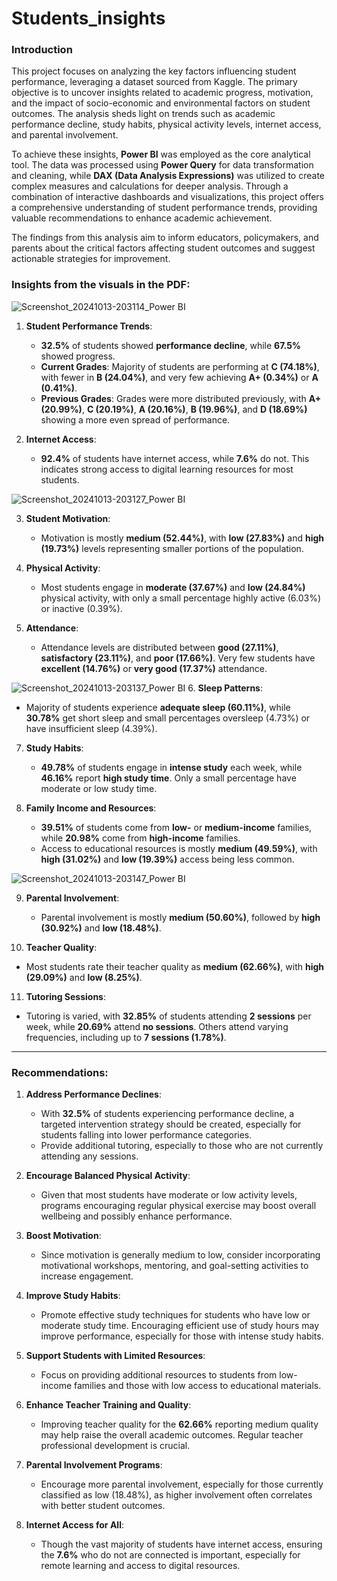 # Students_insights
### Introduction

This project focuses on analyzing the key factors influencing student performance, leveraging a dataset sourced from Kaggle. The primary objective is to uncover insights related to academic progress, motivation, and the impact of socio-economic and environmental factors on student outcomes. The analysis sheds light on trends such as academic performance decline, study habits, physical activity levels, internet access, and parental involvement.

To achieve these insights, **Power BI** was employed as the core analytical tool. The data was processed using **Power Query** for data transformation and cleaning, while **DAX (Data Analysis Expressions)** was utilized to create complex measures and calculations for deeper analysis. Through a combination of interactive dashboards and visualizations, this project offers a comprehensive understanding of student performance trends, providing valuable recommendations to enhance academic achievement.

The findings from this analysis aim to inform educators, policymakers, and parents about the critical factors affecting student outcomes and suggest actionable strategies for improvement.


### Insights from the visuals in the PDF:
![Screenshot_20241013-203114_Power BI](https://github.com/user-attachments/assets/89d1881f-3099-4fa2-b511-0cc20d95beb4)

1. **Student Performance Trends**:
   - **32.5%** of students showed **performance decline**, while **67.5%** showed progress.
   - **Current Grades**: Majority of students are performing at **C (74.18%)**, with fewer in **B (24.04%)**, and very few achieving **A+ (0.34%)** or **A (0.41%)**.  
   - **Previous Grades**: Grades were more distributed previously, with **A+ (20.99%)**, **C (20.19%)**, **A (20.16%)**, **B (19.96%)**, and **D (18.69%)** showing a more even spread of performance.

2. **Internet Access**:
   - **92.4%** of students have internet access, while **7.6%** do not. This indicates strong access to digital learning resources for most students.

![Screenshot_20241013-203127_Power BI](https://github.com/user-attachments/assets/cce5b9b5-a448-4186-a2a2-c7075b40e521)

3. **Student Motivation**:
   - Motivation is mostly **medium (52.44%)**, with **low (27.83%)** and **high (19.73%)** levels representing smaller portions of the population. 
   
4. **Physical Activity**:
   - Most students engage in **moderate (37.67%)** and **low (24.84%)** physical activity, with only a small percentage highly active (6.03%) or inactive (0.39%).

5. **Attendance**:
   - Attendance levels are distributed between **good (27.11%)**, **satisfactory (23.11%)**, and **poor (17.66%)**. Very few students have **excellent (14.76%)** or **very good (17.37%)** attendance.

![Screenshot_20241013-203137_Power BI](https://github.com/user-attachments/assets/670d582a-84fa-492e-bba9-67906c882743)
6. **Sleep Patterns**:
   - Majority of students experience **adequate sleep (60.11%)**, while **30.78%** get short sleep and small percentages oversleep (4.73%) or have insufficient sleep (4.39%).

7. **Study Habits**:
   - **49.78%** of students engage in **intense study** each week, while **46.16%** report **high study time**. Only a small percentage have moderate or low study time.

8. **Family Income and Resources**:
   - **39.51%** of students come from **low-** or **medium-income** families, while **20.98%** come from **high-income** families.
   - Access to educational resources is mostly **medium (49.59%)**, with **high (31.02%)** and **low (19.39%)** access being less common.

![Screenshot_20241013-203147_Power BI](https://github.com/user-attachments/assets/596a352e-47ee-4777-bc1e-cba56245178b)

9. **Parental Involvement**:
   - Parental involvement is mostly **medium (50.60%)**, followed by **high (30.92%)** and **low (18.48%)**.

10. **Teacher Quality**:
   - Most students rate their teacher quality as **medium (62.66%)**, with **high (29.09%)** and **low (8.25%)**.

11. **Tutoring Sessions**:
   - Tutoring is varied, with **32.85%** of students attending **2 sessions** per week, while **20.69%** attend **no sessions**. Others attend varying frequencies, including up to **7 sessions (1.78%)**.

---
### Recommendations:

1. **Address Performance Declines**:
   - With **32.5%** of students experiencing performance decline, a targeted intervention strategy should be created, especially for students falling into lower performance categories.
   - Provide additional tutoring, especially to those who are not currently attending any sessions.

2. **Encourage Balanced Physical Activity**:
   - Given that most students have moderate or low activity levels, programs encouraging regular physical exercise may boost overall wellbeing and possibly enhance performance.

3. **Boost Motivation**:
   - Since motivation is generally medium to low, consider incorporating motivational workshops, mentoring, and goal-setting activities to increase engagement.

4. **Improve Study Habits**:
   - Promote effective study techniques for students who have low or moderate study time. Encouraging efficient use of study hours may improve performance, especially for those with intense study habits.

5. **Support Students with Limited Resources**:
   - Focus on providing additional resources to students from low-income families and those with low access to educational materials.

6. **Enhance Teacher Training and Quality**:
   - Improving teacher quality for the **62.66%** reporting medium quality may help raise the overall academic outcomes. Regular teacher professional development is crucial.

7. **Parental Involvement Programs**:
   - Encourage more parental involvement, especially for those currently classified as low (18.48%), as higher involvement often correlates with better student outcomes.

8. **Internet Access for All**:
   - Though the vast majority of students have internet access, ensuring the **7.6%** who do not are connected is important, especially for remote learning and access to digital resources.
